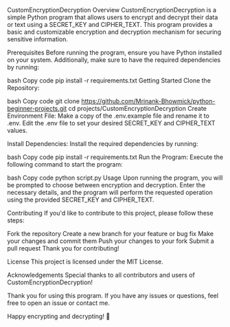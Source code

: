 CustomEncryptionDecryption
Overview
CustomEncryptionDecryption is a simple Python program that allows users to encrypt and decrypt their data or text using a SECRET_KEY and CIPHER_TEXT. This program provides a basic and customizable encryption and decryption mechanism for securing sensitive information.

Prerequisites
Before running the program, ensure you have Python installed on your system. Additionally, make sure to have the required dependencies by running:

bash
Copy code
pip install -r requirements.txt
Getting Started
Clone the Repository:

bash
Copy code
git clone https://github.com/Mrinank-Bhowmick/python-beginner-projects.git
cd projects/CustomEncryptionDecryption
Create Environment File:
Make a copy of the .env.example file and rename it to .env. Edit the .env file to set your desired SECRET_KEY and CIPHER_TEXT values.

Install Dependencies:
Install the required dependencies by running:

bash
Copy code
pip install -r requirements.txt
Run the Program:
Execute the following command to start the program:

bash
Copy code
python script.py
Usage
Upon running the program, you will be prompted to choose between encryption and decryption. Enter the necessary details, and the program will perform the requested operation using the provided SECRET_KEY and CIPHER_TEXT.

Contributing
If you'd like to contribute to this project, please follow these steps:

Fork the repository
Create a new branch for your feature or bug fix
Make your changes and commit them
Push your changes to your fork
Submit a pull request
Thank you for contributing!

License
This project is licensed under the MIT License.

Acknowledgements
Special thanks to all contributors and users of CustomEncryptionDecryption!

Thank you for using this program. If you have any issues or questions, feel free to open an issue or contact me.

Happy encrypting and decrypting! 🚀
